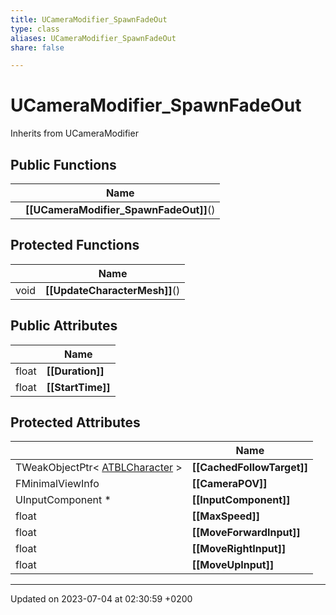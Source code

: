 ```yaml
---
title: UCameraModifier_SpawnFadeOut
type: class
aliases: UCameraModifier_SpawnFadeOut
share: false

---
```


# UCameraModifier_SpawnFadeOut





Inherits from UCameraModifier

## Public Functions

|                | Name           |
| -------------- | -------------- |
| | **[[UCameraModifier_SpawnFadeOut]]**() |

## Protected Functions

|                | Name           |
| -------------- | -------------- |
| void | **[[UpdateCharacterMesh]]**() |

## Public Attributes

|                | Name           |
| -------------- | -------------- |
| float | **[[Duration]]**  |
| float | **[[StartTime]]**  |

## Protected Attributes

|                | Name           |
| -------------- | -------------- |
| TWeakObjectPtr< [ATBLCharacter](/docs/SDK/Source/Classes/classATBLCharacter.md) > | **[[CachedFollowTarget]]**  |
| FMinimalViewInfo | **[[CameraPOV]]**  |
| UInputComponent * | **[[InputComponent]]**  |
| float | **[[MaxSpeed]]**  |
| float | **[[MoveForwardInput]]**  |
| float | **[[MoveRightInput]]**  |
| float | **[[MoveUpInput]]**  |

-------------------------------

Updated on 2023-07-04 at 02:30:59 +0200